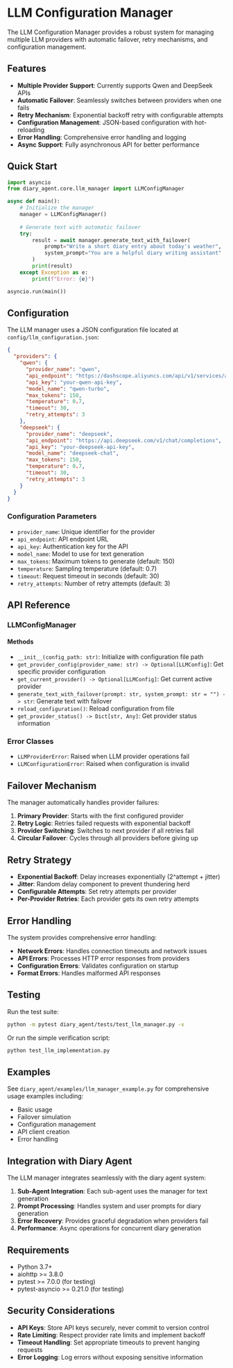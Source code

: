 # LLM Configuration Manager

The LLM Configuration Manager provides a robust system for managing multiple LLM providers with automatic failover, retry mechanisms, and configuration management.

## Features

- **Multiple Provider Support**: Currently supports Qwen and DeepSeek APIs
- **Automatic Failover**: Seamlessly switches between providers when one fails
- **Retry Mechanism**: Exponential backoff retry with configurable attempts
- **Configuration Management**: JSON-based configuration with hot-reloading
- **Error Handling**: Comprehensive error handling and logging
- **Async Support**: Fully asynchronous API for better performance

## Quick Start

```python
import asyncio
from diary_agent.core.llm_manager import LLMConfigManager

async def main():
    # Initialize the manager
    manager = LLMConfigManager()
    
    # Generate text with automatic failover
    try:
        result = await manager.generate_text_with_failover(
            prompt="Write a short diary entry about today's weather",
            system_prompt="You are a helpful diary writing assistant"
        )
        print(result)
    except Exception as e:
        print(f"Error: {e}")

asyncio.run(main())
```

## Configuration

The LLM manager uses a JSON configuration file located at `config/llm_configuration.json`:

```json
{
  "providers": {
    "qwen": {
      "provider_name": "qwen",
      "api_endpoint": "https://dashscope.aliyuncs.com/api/v1/services/aigc/text-generation/generation",
      "api_key": "your-qwen-api-key",
      "model_name": "qwen-turbo",
      "max_tokens": 150,
      "temperature": 0.7,
      "timeout": 30,
      "retry_attempts": 3
    },
    "deepseek": {
      "provider_name": "deepseek",
      "api_endpoint": "https://api.deepseek.com/v1/chat/completions",
      "api_key": "your-deepseek-api-key",
      "model_name": "deepseek-chat",
      "max_tokens": 150,
      "temperature": 0.7,
      "timeout": 30,
      "retry_attempts": 3
    }
  }
}
```

### Configuration Parameters

- `provider_name`: Unique identifier for the provider
- `api_endpoint`: API endpoint URL
- `api_key`: Authentication key for the API
- `model_name`: Model to use for text generation
- `max_tokens`: Maximum tokens to generate (default: 150)
- `temperature`: Sampling temperature (default: 0.7)
- `timeout`: Request timeout in seconds (default: 30)
- `retry_attempts`: Number of retry attempts (default: 3)

## API Reference

### LLMConfigManager

#### Methods

- `__init__(config_path: str)`: Initialize with configuration file path
- `get_provider_config(provider_name: str) -> Optional[LLMConfig]`: Get specific provider configuration
- `get_current_provider() -> Optional[LLMConfig]`: Get current active provider
- `generate_text_with_failover(prompt: str, system_prompt: str = "") -> str`: Generate text with failover
- `reload_configuration()`: Reload configuration from file
- `get_provider_status() -> Dict[str, Any]`: Get provider status information

### Error Classes

- `LLMProviderError`: Raised when LLM provider operations fail
- `LLMConfigurationError`: Raised when configuration is invalid

## Failover Mechanism

The manager automatically handles provider failures:

1. **Primary Provider**: Starts with the first configured provider
2. **Retry Logic**: Retries failed requests with exponential backoff
3. **Provider Switching**: Switches to next provider if all retries fail
4. **Circular Failover**: Cycles through all providers before giving up

## Retry Strategy

- **Exponential Backoff**: Delay increases exponentially (2^attempt + jitter)
- **Jitter**: Random delay component to prevent thundering herd
- **Configurable Attempts**: Set retry attempts per provider
- **Per-Provider Retries**: Each provider gets its own retry attempts

## Error Handling

The system provides comprehensive error handling:

- **Network Errors**: Handles connection timeouts and network issues
- **API Errors**: Processes HTTP error responses from providers
- **Configuration Errors**: Validates configuration on startup
- **Format Errors**: Handles malformed API responses

## Testing

Run the test suite:

```bash
python -m pytest diary_agent/tests/test_llm_manager.py -v
```

Or run the simple verification script:

```bash
python test_llm_implementation.py
```

## Examples

See `diary_agent/examples/llm_manager_example.py` for comprehensive usage examples including:

- Basic usage
- Failover simulation
- Configuration management
- API client creation
- Error handling

## Integration with Diary Agent

The LLM manager integrates seamlessly with the diary agent system:

1. **Sub-Agent Integration**: Each sub-agent uses the manager for text generation
2. **Prompt Processing**: Handles system and user prompts for diary generation
3. **Error Recovery**: Provides graceful degradation when providers fail
4. **Performance**: Async operations for concurrent diary generation

## Requirements

- Python 3.7+
- aiohttp >= 3.8.0
- pytest >= 7.0.0 (for testing)
- pytest-asyncio >= 0.21.0 (for testing)

## Security Considerations

- **API Keys**: Store API keys securely, never commit to version control
- **Rate Limiting**: Respect provider rate limits and implement backoff
- **Timeout Handling**: Set appropriate timeouts to prevent hanging requests
- **Error Logging**: Log errors without exposing sensitive information